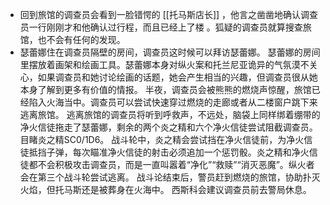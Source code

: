 - 回到旅馆的调查员会看到一脸错愕的 [[托马斯店长]] ，他言之凿凿地确认调查员一行刚刚才和他确认过行程，而且已经上了楼 。狐疑的调查员就算搜查旅馆，也不会有任何的发现。
- 瑟蕾娜住在调查员隔壁的房间，调查员这时候可以拜访瑟蕾娜。
  瑟蕾娜的房间里摆放着画架和绘画工具。瑟蕾娜本身对纵火案和托兰尼亚诡异的气氛漠不关心，如果调查员和她讨论绘画的话题，她会产生相当的兴趣，但调查员很从她本身了解到更多有价值的情报。
  半夜，调查员会被熊熊的燃烧声惊醒，旅馆已经陷入火海当中。调查员可以尝试快速穿过燃烧的走廊或者从二楼窗户跳下来逃离旅馆。
  逃离旅馆的调查员将听到呼救声，不远处，脑袋上同样绑着绷带的净火信徒拖走了瑟蕾娜，剩余的两个炎之精和六个净火信徒尝试阻截调查员。目睹炎之精SC0/1D6。
  战斗轮中，炎之精会尝试挡在净火信徒前，为净火信徒抵挡子弹，每次瞄准净火信徒的射击必须追加一个惩罚骰。炎之精和净火信徒都不会积极攻击调查员，而是一直叫嚣着“净化”“救赎”“消灭恶魔”。纵火者会在第三个战斗轮尝试逃离。
  战斗论结束后，警员赶到燃烧的旅馆，协助扑灭火焰，但托马斯还是被葬身在火海中。
  西斯科会建议调查员前去警局休息。